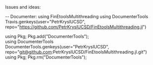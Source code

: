 
Issues and ideas:


-- Documenter:
using FinEtoolsMultithreading
using DocumenterTools
Travis.genkeys(user="PetrKryslUCSD", repo="https://github.com/PetrKryslUCSD/FinEtoolsMultithreading.jl")

using Pkg; Pkg.add("DocumenterTools");                                 
using DocumenterTools                                                  
DocumenterTools.genkeys(user="PetrKryslUCSD", repo="git@github.com:PetrKryslUCSD/FinEtoolsMultithreading.jl.git")                                                  
using Pkg; Pkg.rm("DocumenterTools");  
